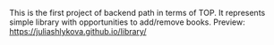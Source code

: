 This is the first project of backend path in terms of TOP. It represents simple library with opportunities to add/remove books.
Preview: https://juliashlykova.github.io/library/
